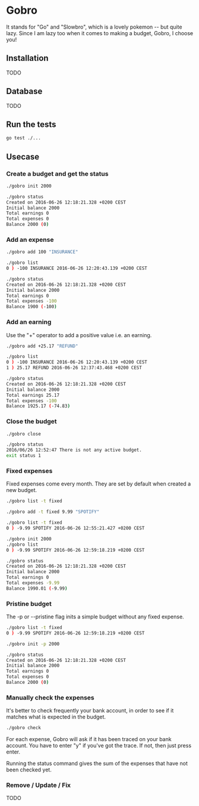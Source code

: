 # Gobro

It stands for "Go" and "Slowbro", which is a lovely pokemon -- but quite lazy. Since I am lazy too when it comes to making a budget, Gobro, I choose you!

## Installation

TODO

## Database

TODO

## Run the tests

```sh
go test ./...
```

## Usecase

### Create a budget and get the status

```sh
./gobro init 2000

./gobro status
Created on 2016-06-26 12:18:21.328 +0200 CEST
Initial balance 2000
Total earnings 0
Total expenses 0
Balance 2000 (0)
```

### Add an expense

```sh
./gobro add 100 "INSURANCE"

./gobro list
0 ) -100 INSURANCE 2016-06-26 12:20:43.139 +0200 CEST

./gobro status
Created on 2016-06-26 12:18:21.328 +0200 CEST
Initial balance 2000
Total earnings 0
Total expenses -100
Balance 1900 (-100)
```

### Add an earning

Use the "+" operator to add a positive value i.e. an earning.

```sh
./gobro add +25.17 "REFUND"

./gobro list
0 ) -100 INSURANCE 2016-06-26 12:20:43.139 +0200 CEST
1 ) 25.17 REFUND 2016-06-26 12:37:43.468 +0200 CEST

./gobro status
Created on 2016-06-26 12:18:21.328 +0200 CEST
Initial balance 2000
Total earnings 25.17
Total expenses -100
Balance 1925.17 (-74.83)
```

### Close the budget
``` sh
./gobro close

./gobro status
2016/06/26 12:52:47 There is not any active budget.
exit status 1

```

### Fixed expenses

Fixed expenses come every month. They are set by default when created a new budget.

``` sh
./gobro list -t fixed

./gobro add -t fixed 9.99 "SPOTIFY"

./gobro list -t fixed
0 ) -9.99 SPOTIFY 2016-06-26 12:55:21.427 +0200 CEST

./gobro init 2000
./gobro list
0 ) -9.99 SPOTIFY 2016-06-26 12:59:18.219 +0200 CEST

./gobro status
Created on 2016-06-26 12:18:21.328 +0200 CEST
Initial balance 2000
Total earnings 0
Total expenses -9.99
Balance 1990.01 (-9.99)
```

### Pristine budget

The -p or --pristine flag inits a simple budget without any fixed expense.

``` sh
./gobro list -t fixed
0 ) -9.99 SPOTIFY 2016-06-26 12:59:18.219 +0200 CEST

./gobro init -p 2000

./gobro status
Created on 2016-06-26 12:18:21.328 +0200 CEST
Initial balance 2000
Total earnings 0
Total expenses 0
Balance 2000 (0)
```

### Manually check the expenses

It's better to check frequently your bank account, in order to see if it
matches what is expected in the budget.

``` sh
./gobro check
```

For each expense, Gobro will ask if it has been traced on your bank account. You have to enter "y"
if you've got the trace. If not, then just press enter.

Running the status command gives the sum of the expenses that have not been checked yet.

### Remove / Update / Fix
TODO
